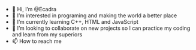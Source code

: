 - 👋 Hi, I’m @Ecadra
- 👀 I’m interested in programing and making the world a better place
- 🌱 I’m currently learning C++, HTML and JavaScript 
- 💞️ I’m looking to collaborate on new projects so I can practice my coding and learn from my superiors
- 📫 How to reach me 

<!---
Ecadra/Ecadra is a ✨ special ✨ repository because its `README.md` (this file) appears on your GitHub profile.
You can click the Preview link to take a look at your changes.
--->
